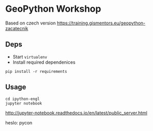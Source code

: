 # GeoPython Workshop

Based on czech version https://training.gismentors.eu/geopython-zacatecnik

## Deps

* Start `virtualenv`
* Install required dependenices

```
pip install -r requirements
```

## Usage

```
cd ipython-engl
jupyter notebook
```
http://jupyter-notebook.readthedocs.io/en/latest/public_server.html

heslo: pycon
